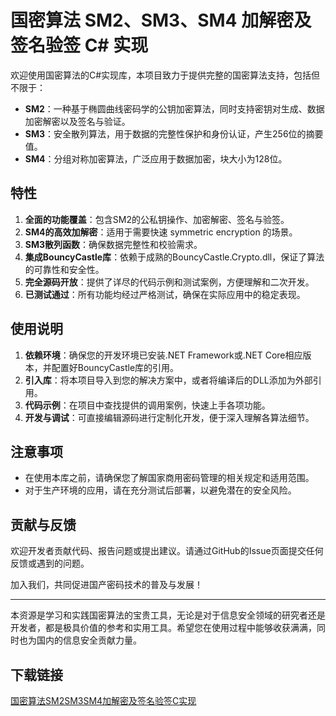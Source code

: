 # 国密算法 SM2、SM3、SM4 加解密及签名验签 C# 实现

欢迎使用国密算法的C#实现库，本项目致力于提供完整的国密算法支持，包括但不限于：

- **SM2**：一种基于椭圆曲线密码学的公钥加密算法，同时支持密钥对生成、数据加密解密以及签名与验证。
- **SM3**：安全散列算法，用于数据的完整性保护和身份认证，产生256位的摘要值。
- **SM4**：分组对称加密算法，广泛应用于数据加密，块大小为128位。

## 特性

1. **全面的功能覆盖**：包含SM2的公私钥操作、加密解密、签名与验签。
2. **SM4的高效加解密**：适用于需要快速 symmetric encryption 的场景。
3. **SM3散列函数**：确保数据完整性和校验需求。
4. **集成BouncyCastle库**：依赖于成熟的BouncyCastle.Crypto.dll，保证了算法的可靠性和安全性。
5. **完全源码开放**：提供了详尽的代码示例和测试案例，方便理解和二次开发。
6. **已测试通过**：所有功能均经过严格测试，确保在实际应用中的稳定表现。

## 使用说明

1. **依赖环境**：确保您的开发环境已安装.NET Framework或.NET Core相应版本，并配置好BouncyCastle库的引用。
2. **引入库**：将本项目导入到您的解决方案中，或者将编译后的DLL添加为外部引用。
3. **代码示例**：在项目中查找提供的调用案例，快速上手各项功能。
4. **开发与调试**：可直接编辑源码进行定制化开发，便于深入理解各算法细节。

## 注意事项

- 在使用本库之前，请确保您了解国家商用密码管理的相关规定和适用范围。
- 对于生产环境的应用，请在充分测试后部署，以避免潜在的安全风险。

## 贡献与反馈

欢迎开发者贡献代码、报告问题或提出建议。请通过GitHub的Issue页面提交任何反馈或遇到的问题。

加入我们，共同促进国产密码技术的普及与发展！

---

本资源是学习和实践国密算法的宝贵工具，无论是对于信息安全领域的研究者还是开发者，都是极具价值的参考和实用工具。希望您在使用过程中能够收获满满，同时也为国内的信息安全贡献力量。

## 下载链接

[国密算法SM2SM3SM4加解密及签名验签C实现](https://pan.quark.cn/s/3cdcf565cf89)
